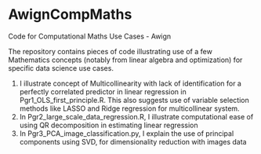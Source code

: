 # AwignCompMaths
Code for Computational Maths Use Cases - Awign

The repository contains pieces of code illustrating use of a few Mathematics concepts (notably from linear algebra and optimization) for specific data science use cases.

1. I illustrate concept of Multicollinearity with lack of identification for a perfectly correlated predictor in linear regression in Pgr1_OLS_first_principle.R. This also suggests use of variable selection methods like LASSO and Ridge regression for multicollinear system.
2. In Pgr2_large_scale_data_regression.R, I illustrate computational ease of using QR decomposition in estimating linear regression
3. In Pgr3_PCA_image_classification.py, I explain the use of principal components using SVD, for dimensionality reduction with images data

